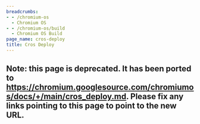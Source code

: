 ```yaml
---
breadcrumbs:
- - /chromium-os
  - Chromium OS
- - /chromium-os/build
  - Chromium OS Build
page_name: cros-deploy
title: Cros Deploy
---
```


## Note: this page is deprecated. It has been ported to <https://chromium.googlesource.com/chromiumos/docs/+/main/cros_deploy.md>. Please fix any links pointing to this page to point to the new URL.
